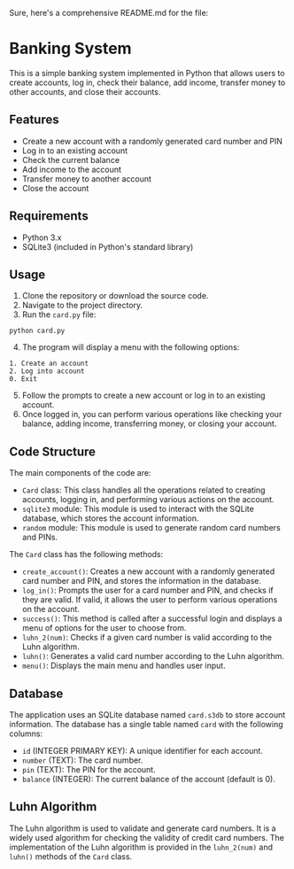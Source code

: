 Sure, here's a comprehensive README.md for the file:

# Banking System

This is a simple banking system implemented in Python that allows users to create accounts, log in, check their balance, add income, transfer money to other accounts, and close their accounts.

## Features

- Create a new account with a randomly generated card number and PIN
- Log in to an existing account
- Check the current balance
- Add income to the account
- Transfer money to another account
- Close the account

## Requirements

- Python 3.x
- SQLite3 (included in Python's standard library)

## Usage

1. Clone the repository or download the source code.
2. Navigate to the project directory.
3. Run the `card.py` file:

```
python card.py
```

4. The program will display a menu with the following options:

```
1. Create an account
2. Log into account
0. Exit
```

5. Follow the prompts to create a new account or log in to an existing account.
6. Once logged in, you can perform various operations like checking your balance, adding income, transferring money, or closing your account.

## Code Structure

The main components of the code are:

- `Card` class: This class handles all the operations related to creating accounts, logging in, and performing various actions on the account.
- `sqlite3` module: This module is used to interact with the SQLite database, which stores the account information.
- `random` module: This module is used to generate random card numbers and PINs.

The `Card` class has the following methods:

- `create_account()`: Creates a new account with a randomly generated card number and PIN, and stores the information in the database.
- `log_in()`: Prompts the user for a card number and PIN, and checks if they are valid. If valid, it allows the user to perform various operations on the account.
- `success()`: This method is called after a successful login and displays a menu of options for the user to choose from.
- `luhn_2(num)`: Checks if a given card number is valid according to the Luhn algorithm.
- `luhn()`: Generates a valid card number according to the Luhn algorithm.
- `menu()`: Displays the main menu and handles user input.

## Database

The application uses an SQLite database named `card.s3db` to store account information. The database has a single table named `card` with the following columns:

- `id` (INTEGER PRIMARY KEY): A unique identifier for each account.
- `number` (TEXT): The card number.
- `pin` (TEXT): The PIN for the account.
- `balance` (INTEGER): The current balance of the account (default is 0).

## Luhn Algorithm

The Luhn algorithm is used to validate and generate card numbers. It is a widely used algorithm for checking the validity of credit card numbers. The implementation of the Luhn algorithm is provided in the `luhn_2(num)` and `luhn()` methods of the `Card` class.
